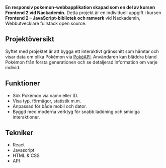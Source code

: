 **En responsiv pokemon-webbapplikation skapad som en del av kursen Frontend 2 vid Nackademin.**
Detta projekt är en individuell uppgift i kursen **Frontend 2 – JavaScript-bibliotek och ramverk** vid Nackademin, Webbutvecklare fullstack open source.

## Projektöversikt
Syftet med projektet är att bygga ett interaktivt gränssnitt som hämtar och visar data om olika Pokémon via [PokéAPI](https://pokeapi.co/api/v2/pokemon?limit=151). Användaren kan bläddra bland Pokémon från första generationen och se detaljerad information om varje individ.

## Funktioner
- Sök Pokémon via namn eller ID.
- Visa typ, förmågor, statistik m.m.
- Anpassad för både mobil och dator.
- Byggd med moderna verktyg för snabb laddning och smidiga interaktioner.

## Tekniker
- React 
- Javascript 
- HTML & CSS
- API 



